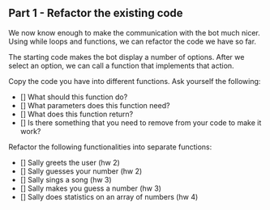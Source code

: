 ## Part 1 - Refactor the existing code

We now know enough to make the communication with the bot much nicer. Using while loops and functions, we can refactor the code we have so far.

The starting code makes the bot display a number of options. After we select an option, we can call a function that implements that action.


Copy the code you have into different functions. Ask yourself the following:

- [] What should this function do?
- [] What parameters does this function need?
- [] What does this function return?
- [] Is there something that you need to remove from your code to make it work?

Refactor the following functionalities into separate functions:

- [] Sally greets the user (hw 2)
- [] Sally guesses your number (hw 2)
- [] Sally sings a song  (hw 3)
- [] Sally makes you guess a number  (hw 3)
- [] Sally does statistics on an array of numbers (hw 4)
